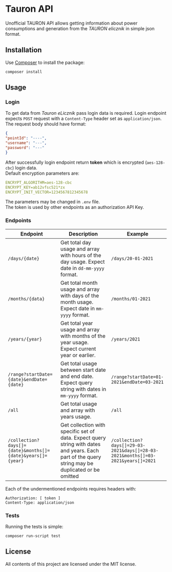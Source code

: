 Tauron API 
===========

Unofficial TAURON API allows getting information about power consumptions and generation from the *TAURON elicznik* in simple json format.

Installation
------------

Use [Composer](https://getcomposer.org/) to install the package:

```
composer install
```

Usage
-----

### Login
To get data from *Tauron eLicznik* pass login data is required. Login endpoint expects `POST` request with a `Content-Type` header set as `application/json`.  
The request body should have format:

```json
{
"pointId": "----",
"username": "---",
"password": "---"
}
```

After successfully login endpoint return **token** which is encrypted (`aes-128-cbc`) login data.  
Default encryption parameters are:

```yaml
ENCRYPT_ALGORITHM=aes-128-cbc
ENCRYPT_KEY=ab12vfsc521*zx
ENCRYPT_INIT_VECTOR=1234567812345678
```

The parameters may be changed in `.env` file.  
The token is used by other endpoints as an authorization API Key.


### Endpoints

Endpoint                                                    | Description                                                                                                                                       | Example
----------------------------------------------------------- | ------------------------------------------------------------------------------------------------------------------------------------------------- | -----------------------
`/days/{date}`                                              | Get total day usage and array with hours of the day usage. Expect date in `dd-mm-yyyy` format.                                                    | `/days/20-01-2021`
`/months/{data}`                                            | Get total month usage and array with days of the month usage. Expect date in `mm-yyyy` format.                                                    | `/months/01-2021`
`/years/{year}`                                             | Get total year usage and array with months of the year usage. Expect current year or earlier.                                                     | `/years/2021`
`/range?startDate={date}&endDate={date}`                    | Get total usage between start date and end date. Expect query string with dates in `mm-yyyy` format.                                              | `/range?startDate=01-2021&endDate=03-2021`
`/all`                                                      | Get total usage and array with years usage.                                                                                                       | `/all`
`/collection?days[]={date}&months[]={date}&years[]={year}`  | Get collection with specific set of data. Expect query string with dates and years. Each part of the query string may be duplicated or be omitted | `/collection?days[]=29-03-2021&days[]=28-03-2021&months[]=03-2021&years[]=2021`


Each of the undermentioned endpoints requires headers with:

```http request
Authorization: [ token ]
Content-Type: application/json
```

### Tests

Running the tests is simple:

```
composer run-script test
```


License
-------

All contents of this project are licensed under the MIT license.
